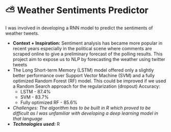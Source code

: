 # ⛅ Weather Sentiments Predictor

I was involved in developing a RNN model to predict the sentiments of weather tweets.

  - **Context + Inspiration:** Sentiment analysis has became more popular in recent years especially in the political scene where comments are scraped online to give a preliminary forecast of the polling results. This project aim to expose us to NLP by forecasting the weather using twitter tweets
  - The Long Short-term Memory (LSTM) model offered only a slightly better performance over Support Vector Machine (SVM) and a fully optimized Random Forest (RF) model. This could be improved if we used a Random Search approach for the regularization (dropout) Accuracy:
      - LSTM - 87.4%
      - SVM - 83.7%
      - Fully optimized RF - 85.6%
  - _Challenges: The algorithm has to be built in R which proved to be difficult as I was unfamiliar with developing a deep learning model in that language_
  - **_Technologies used:_** R
